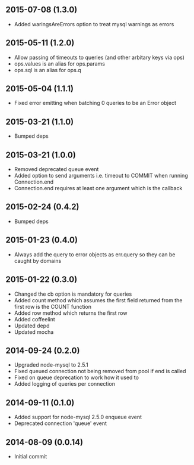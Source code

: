 ## 2015-07-08 (1.3.0)

* Added waringsAreErrors option to treat mysql warnings as errors

## 2015-05-11 (1.2.0)

* Allow passing of timeouts to queries (and other arbitary keys via ops)
* ops.values is an alias for ops.params
* ops.sql is an alias for ops.q

## 2015-05-04 (1.1.1)

* Fixed error emitting when batching 0 queries to be an Error object

## 2015-03-21 (1.1.0)

* Bumped deps

## 2015-03-21 (1.0.0)

* Removed deprecated queue event
* Added option to send arguments i.e. timeout to COMMIT when running Connection.end
* Connection.end requires at least one argument which is the callback

## 2015-02-24 (0.4.2)

* Bumped deps

## 2015-01-23 (0.4.0)

* Always add the query to error objects as err.query so they can be caught by domains

## 2015-01-22 (0.3.0)

* Changed the cb option is mandatory for queries
* Added count method which assumes the first field returned from the first row is the COUNT function
* Added row method which returns the first row
* Added coffeelint
* Updated depd
* Updated mocha

## 2014-09-24 (0.2.0)

* Upgraded node-mysql to 2.5.1
* Fixed queued connection not being removed from pool if end is called
* Fixed on queue deprecation to work how it used to
* Added logging of queries per connection

## 2014-09-11 (0.1.0)

* Added support for node-mysql 2.5.0 enqueue event
* Deprecated connection 'queue' event

## 2014-08-09 (0.0.14)

* Initial commit
